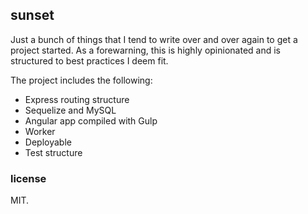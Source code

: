 ## sunset

Just a bunch of things that I tend to write over and over again to get a project started. As a
forewarning, this is highly opinionated and is structured to best practices I deem fit.

The project includes the following:

* Express routing structure
* Sequelize and MySQL
* Angular app compiled with Gulp
* Worker
* Deployable
* Test structure

### license

MIT.